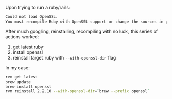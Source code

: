 Upon trying to run a ruby/rails:

```sh
Could not load OpenSSL.
You must recompile Ruby with OpenSSL support or change the sources in your Gemfile from 'https' to 'http'. Instructions for compiling with OpenSSL using RVM are available at rvm.io/packages/openssl.
```

After much googling, reinstalling, recompiling with no luck, this series of actions worked:

1. get latest ruby
1. install openssl
1. reinstall target ruby with `--with-openssl-dir` flag

In my case:
```sh
rvm get latest
brew update
brew install openssl
rvm reinstall 2.2.10 --with-openssl-dir=`brew --prefix openssl`
```